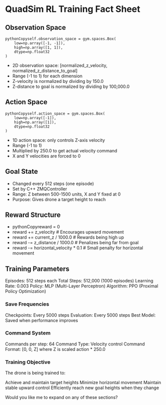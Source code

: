 # QuadSim RL Training Fact Sheet
## Observation Space
```
pythonCopyself.observation_space = gym.spaces.Box(
    low=np.array([-1, -1]), 
    high=np.array([1, 1]), 
    dtype=np.float32
)
```
- 2D observation space: [normalized_z_velocity, normalized_z_distance_to_goal]
- Range (-1 to 1) for each dimension
- Z-velocity is normalized by dividing by 150.0
- Z-distance to goal is normalized by dividing by 100,000.0

## Action Space
```
pythonCopyself.action_space = gym.spaces.Box(
    low=np.array([-1]),
    high=np.array([1]),
    dtype=np.float32
)
```

- 1D action space: only controls Z-axis velocity
- Range (-1 to 1)
- Multiplied by 250.0 to get actual velocity command
- X and Y velocities are forced to 0

## Goal State

- Changed every 512 steps (one episode)
- Set by C++ ZMQController
- Range: Z between 500-1500 units, X and Y fixed at 0
- Purpose: Gives drone a target height to reach

## Reward Structure
- pythonCopyreward = 0
- reward += z_velocity          # Encourages upward movement
- reward += current_z / 1000.0  # Rewards being high up
- reward -= z_distance / 1000.0 # Penalizes being far from goal
- reward -= horizontal_velocity * 0.1  # Small penalty for horizontal movement

## Training Parameters

Episodes: 512 steps each
Total Steps: 512,000 (1000 episodes)
Learning Rate: 0.003
Policy: MLP (Multi-Layer Perceptron)
Algorithm: PPO (Proximal Policy Optimization)

### Save Frequencies

Checkpoints: Every 5000 steps
Evaluation: Every 5000 steps
Best Model: Saved when performance improves

### Command System

Commands per step: 64
Command Type: Velocity control
Command Format: [0, 0, Z] where Z is scaled action * 250.0

### Training Objective
The drone is being trained to:

Achieve and maintain target heights
Minimize horizontal movement
Maintain stable upward control
Efficiently reach new goal heights when they change

Would you like me to expand on any of these sections?